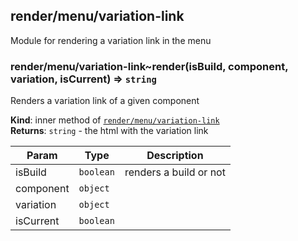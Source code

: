 <a name="module_render/menu/variation-link"></a>

## render/menu/variation-link
Module for rendering a variation link in the menu

<a name="module_render/menu/variation-link..render"></a>

### render/menu/variation-link~render(isBuild, component, variation, isCurrent) ⇒ <code>string</code>
Renders a variation link of a given component

**Kind**: inner method of [<code>render/menu/variation-link</code>](#module_render/menu/variation-link)  
**Returns**: <code>string</code> - the html with the variation link  

| Param | Type | Description |
| --- | --- | --- |
| isBuild | <code>boolean</code> | renders a build or not |
| component | <code>object</code> |  |
| variation | <code>object</code> |  |
| isCurrent | <code>boolean</code> |  |


